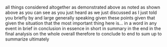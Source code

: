 all things considered
altogether
as demonstrated above
as noted
as shown above
as you can see
as you just heard
as we just discussed
as I just told you
briefly
by and large
generally speaking
given these points
given that
given the situation that
the most important thing here is...
in a word
in any event
in brief
in conclusion
in essence 
in short
in summary
in the end
in the final analysis
on the whole
overall
therefore
to conclude
to end
to sum up
to summarize
ultimately